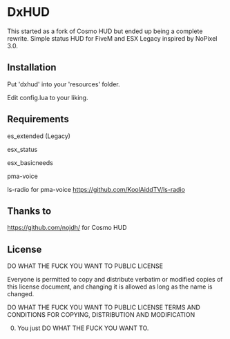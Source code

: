 # DxHUD

This started as a fork of Cosmo HUD but ended up being a complete rewrite.
Simple status HUD for FiveM and ESX Legacy inspired by NoPixel 3.0.

## Installation

Put 'dxhud' into your 'resources' folder.

Edit config.lua to your liking.

## Requirements

es_extended (Legacy)

esx_status

esx_basicneeds

pma-voice

ls-radio for pma-voice https://github.com/KoolAiddTV/ls-radio

## Thanks to
https://github.com/nojdh/ for Cosmo HUD

## License
DO WHAT THE FUCK YOU WANT TO PUBLIC LICENSE

Everyone is permitted to copy and distribute verbatim or modified
copies of this license document, and changing it is allowed as long
as the name is changed.

DO WHAT THE FUCK YOU WANT TO PUBLIC LICENSE
TERMS AND CONDITIONS FOR COPYING, DISTRIBUTION AND MODIFICATION

0. You just DO WHAT THE FUCK YOU WANT TO.